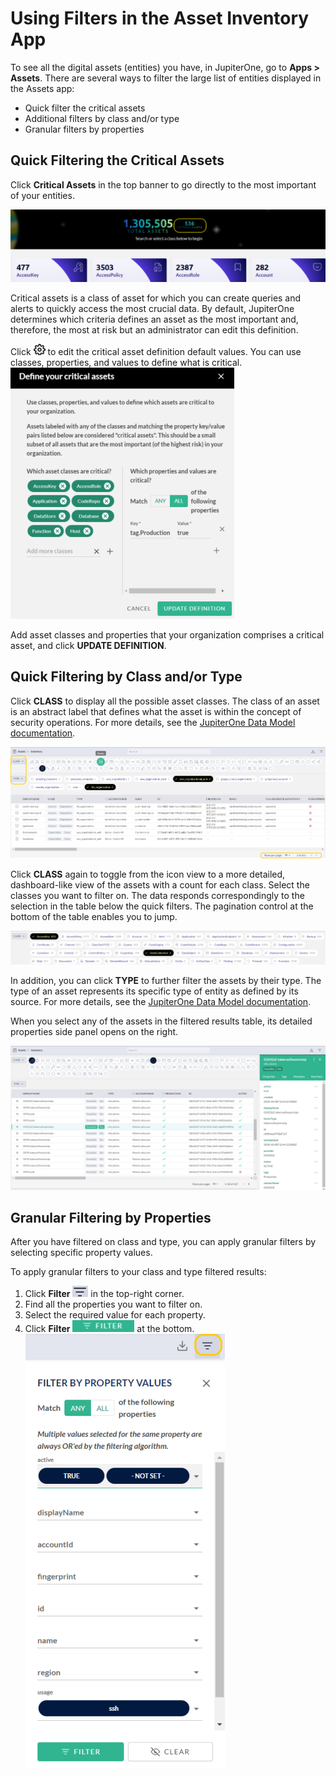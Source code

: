 # Using Filters in the Asset Inventory App

To see all the digital assets (entities) you have, in JupiterOne, go to **Apps > Assets**. There are several ways to filter the large list of entities displayed in the Assets app:

- Quick filter the critical assets
- Additional filters by class and/or type
- Granular filters by properties

## Quick Filtering the Critical Assets

Click **Critical Assets** in the top banner to go directly to the most important of your entities.



![](../assets/asset-critical.png)

Critical assets is a class of asset for which you can create queries and alerts to quickly access the most crucial data. By default, JupiterOne determines which criteria defines an asset as the most important and, therefore, the most at risk but an administrator can edit this definition.

Click ![](../assets/icons/gear.png) to edit the critical asset definition default values. You can use classes, properties, and values to define what is critical.
![](../assets/asset-definition.png)

Add asset classes and properties that your organization comprises a critical asset, and click **UPDATE DEFINITION**.

## Quick Filtering by Class and/or Type

Click **CLASS** to display all the possible asset classes. The class of an asset is an abstract label that defines what the asset is within the concept of security operations. For more details, see the [JupiterOne Data Model documentation](../docs/jupiterone-data-model.md).

![](../assets/asset-quick-filter-type.png)

Click **CLASS** again to toggle from the icon view to a more detailed, dashboard-like view of the assets with a count for each class. Select the classes you want to filter on. The data responds correspondingly to the selection in the table below the quick filters. The pagination control at the bottom of the table enables you to jump.

![](../assets/asset-quick-filter-class-expanded.png)

In addition, you can click **TYPE** to further filter the assets by their type. The type of an asset represents its specific type of entity as defined by its source. For more details, see the [JupiterOne Data Model documentation](../JupiterOne-Data-Model/jupiterone-data-model.md).

When you select any of the assets in the filtered results table, its detailed properties side panel opens on the right.

![](../assets/asset-selected-entity-properties.png)

## Granular Filtering by Properties

After you have filtered on class and type, you can apply granular filters by selecting specific property values.

To apply granular filters to your class and type filtered results:

1. Click **Filter** ![filter](../assets/icons/filter.png) in the top-right corner.
2. Find all the properties you want to filter on.
3. Select the required value for each property.
4. Click **Filter** ![green-filter](../assets/icons/green-filter.png) at the bottom.
   ![](../assets/asset-property-filter-select.png)
